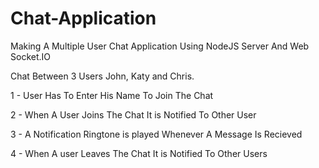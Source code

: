 # Chat-Application
Making A Multiple User Chat Application Using NodeJS Server And Web Socket.IO

  Chat Between 3 Users John, Katy and Chris.

1 - User Has To Enter His Name To Join The Chat 

2 - When A User Joins The Chat It is Notified To Other User
  
3 - A Notification Ringtone is played Whenever A Message Is Recieved

4 - When A user Leaves The Chat It is Notified To Other Users
  

